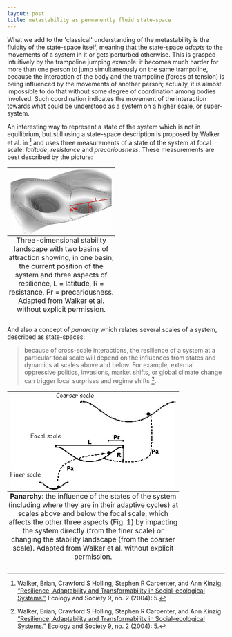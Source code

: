 ```yaml
---
layout: post
title: metastability as permanently fluid state-space
---
```


What we add to the 'classical' understanding of the metastability is the fluidity of the state-space itself, meaning that the state-space *adapts* to the movements of a system in it or gets perturbed otherwise. This is grasped intuitively by the trampoline jumping example: it becomes much harder for more than one person to jump simultaneously on the same trampoline, because the interaction of the body and the trampoline (forces of tension) is being influenced by the movements of another person; actually, it is almost impossible to do that without some degree of coordination among bodies involved. Such coordination indicates the movement of the interaction towards what could be understood as a system on a higher scale, or super-system.

An interesting way to represent a state of the system which is not in equilibrium, but still using a state-space description is proposed by Walker et al. in [^1] and uses three measurements of a state of the system at focal scale: *latitude*, *resistance* and *precariousness*. These measurements are best described by the picture:

<table class="image">
    <caption align="bottom">Three-dimensional stability landscape with two basins of attraction showing, in one basin, the current position of the system and three aspects of resilience, L = latitude, R = resistance, Pr = precariousness. Adapted from Walker et al. without explicit permission.</caption>
    <tr>
        <td>
            <img src="data:image/png;base64,iVBORw0KGgoAAAANSUhEUgAAAOoAAACWCAYAAADQdBT0AAAABmJLR0QA/wD/AP+gvaeTAAAACXBI
WXMAAAsTAAALEwEAmpwYAAAAB3RJTUUH3wUGDS4k/euqWAAAABl0RVh0Q29tbWVudABDcmVhdGVk
IHdpdGggR0lNUFeBDhcAACAASURBVHja7b1rjKTXeR741K3rfumu6vuFPT09Vw7J4UikaK1pylqJ
kWVIkVY/DMUy1l5AXtuwg8SwY2ftrIEFEsCwHSBer2zAiWPFUKRgLUSw7EiJbDiIIK0syZREDjlD
znAuPT19q+6u+/3S+2PmOXrr7XO+6hkOKUqsD2hMT1V11Vffd57z3p73eX39fv8Ao2N0vAGHz+f7
vjrfg4M3DzSCo+UzOt5oMHa7XRwcHKDf76Pdbh/6m36/j1arNfB+/LfVaqHX68Hn88Hn86HX66Hb
7cLn88Hv95vH+eP3+83j8l/5eyAQwMHBAQ4ODgaeCwQC5rkRUEfHDxQoDw4O0Ol00Gw20Wg00Gw2
UavV0Ol0UK/X0e/30Wg0DgFVAonvYwMXD/l//RoNQgk6PqZ/5+vk+wUCAYyNjSEUCpnP+l6B1jdy
fUfH/YKy1+uh2WyiVCqhVquhWCyiUqmgXq+j2Wyi3W4bS6XBx4WvAaKBZ7OMGtiu3yVw5Y8EqQYr
H5OfEwgEEAqFMDY2Zs73jQbsCKij40jA7Pf7BpR7e3sol8sol8uoVCpoNpvo9/tm8Wqw8DH5ntql
lUDVwNXvowFtc3ddrq8Gqw2wwWAQfr/f/CvfY2xsDJFI5A0H7Aioo8MJzGq1ikKhgN3dXezt7aFa
raJer5sYk9bGBjrXe7te63qNflw+ZgOpBrBXjCqB6rKuErzyd1rYYDD4hgB2BNQROM3RaDRQLBaR
z+eRz+dRKBTQaDTQ7/cPWcoH9bmu95LWmUCwgVb/7mVlvQDr5Q5LkMr/B4NBhMNhRCKR1x2wI6C+
hcHZ7/dRLpext7eHra0t7O7uolarDWRV5d/cyyKUselRzkduAHQ5pUscCASsf9fv99Hv9weywDx/
ucFoEMtY1OUOu35CoZABKn/C4TCi0SjGxsZeF8COgPoWA2en00GxWMTOzo6xmrLkIQHCha6t3FFA
yoypThjp5JH8PK/P1TEwH5fgk8kq+d17vZ5JfhHY3W4X/X7fClaeI+NUlxscCoUGrGsoFEIkEkEs
FkM4HH6ggB0B9S0Azna7jf39fWxvbyOfz6NcLqPT6ZiFLReU/FcuMtvvtkV4cHCAiYkJxGIxNJtN
Y9n4Wsa3BI60fgSofL0+F9fC14ksuRHQQtMSyrJNv98350HwSisuX29zgSVo+f5jY2OIRqNIJBII
h8P37I2MgPoWijebzSb29/exs7OD3d1dVCoVdDqdAWC6wEig6Od1XBcMBg+BAwDGxsaQSCSwvr6O
brd75HOW5+XlTuvn9ebiep6HBN/Y2BjC4bABGcHb7XbND11lAn4YUGlpQ6EQEokEksmk8S7uF7Aj
oP4AgnN3dxe7u7uoVqvodDqHQCAtllzc0uXkQpOWRIJRWzn5t/x/rVa754Wp3V75uMuqu8CtX+8i
aEgLGgqFBhJEfr8fvV4PrVbLbHQ6oaTj1WAwaDLCjF+TySSSySRCodB9AXYE1O9jcB4cHKDRaKBQ
KJh4kywgDSjpVupFLxMktAb8G1qXTqdjYjwbsG2HLf683wQU40zX9zrK+9ge88oqSzeWwO10OiYT
LmNY6RZLi8p/Gb+mUikkk0njjRwVsCOgfp+Bs9froVKpoFAoYH9/H6VSCY1GA71e75B1lKDkgubi
0Vby4OAAvV4P7XYb7XbbxG76HF5vYr3LdbUlmFxAdT1me1x+L024kCAmaGOxGKLRKA4ODtBsNtFq
tax1Vg1Y/gSDQcTjcaTTaSQSCfj9/qNlx0dAffMDtN/vo16vG5e2XC6j2WwOgJMLUT4mEygEp7SS
7Xb7kKWUC9Rmed6IwwU0m+urLa0L7Lwuww6Zldbfm6AKBoMmWeT3+9FoNNButw+VdeSmqME6NjaG
VCqFTCaDSCQy1LqOgPomtp7NZhP5fN5Q9hqNxkDnCbOVXMQSkKFQyLyOoGy32+ZvbOC7FyDeq1v7
IMD6WtxfWzZbA8NF6NDlHgncWCyGRCIBn8+Her2OTqdzKNEk74kELRNZmUwG6XTas1NnBNQ3GUAP
Dg4MCWFvbw+VSgXdbtcAjGUEljVk0kK6r81m01hLWtejnsdR3dzX08reiwusra0NnK7POMomdRQq
YyKRQCKRMNTLfr/vBKu0qvw3Ho+bspZ1ExkB9c0B0F6vh2KxiN3dXRN3djodk8hhqeDg4ADhcBhj
Y2Pw+/3odDoDwOSiPSqAvF53FLrgGw1WGyiPmtwaVra5l++nY1p6NMlkEtFo1NyTfr9vwg/NE5aW
VVrXTCZziCwxAur3GKDdbhfFYtEkhlqt1kD8yP/7/X5EIhGEQiH0ej3UarUBV1hng49iPY7i+uoa
6RvpBruyt14W9CjkCNdn3cuGY2NA8QiFQkilUgiFQiZLbAtNJEjlTzKZxMTEhAlfRkD9HgO0Uqlg
f38flUoFrVYL7XYbrVbL/PR6PQSDQUQiEfh8PjSbTVSrVdPneS+W4X4W3FEt6+tlVY9aU/XalI4C
Ws8kjmPzOkpsT+JHOBw2vbsyhqVVZeuc/H8sFsP09LQB65sSqG9ECeB76eKyybparaLZbJofZg/7
/T7C4bDJ0tZqNdRqtUMsn3tdYEdxcb/XQD2qNbRle4e9571wb10W9l6t7sHBAUKhEGKxGCKRyEC4
0u/3EQgEDMEiHA6b3wnyTCaDWCz2xkmx3O+NlN0R3W4XrVbLvBezbHqRceFkMhmTYOFFci261xO8
JIbTIlIFodFooFarmR5Pn8+HcDiMQCCAVquFQqFg5Ev0Ij4Uw6jvJHm8b/aNdVhs6dpcvAgSWtLF
tulIzq8rhuWG4HKr9TW2WXM2QvD+xmIxkzRiLNtqtRCNRg3fmISKXq93Z40/aIvqddO63S6azSa6
3a5ZqIzR+KVKpdJA+aBcLpuTphYPLzLLDbzYuoUpm80imUyi3W6b2IHp9EQigXg8jmg0aqzXg7TG
8ua3223UajUD0lKpZKyppKT1ej3U6/VD7q1cJF4LU2cjjxI/6o3LVj91vcdr2QiO2gZ3L/dD1p35
f8Z9kpBwL217ui2Q65hlMeYTJGPLy3rzNYFAwHTajI2NGZqiz+czQE4mk8YSPxCg6pvV7XZRLpcN
e2ZnZ8fo6lQqFQMwJklki5VmishdT++Auq9Q9x0yQ5rJZNDr9VAulw+Rqll4TqfTSCaTSKVSRmoj
EokMxEO6J3LYQWGvYrGIQqFgZEukOgK9hFqtZkgMRwHnsGyt7uccFp/ei8v7Wi31gwKpC7S0WqFQ
aKBHVQKMr/ey5jYJGJ/PZ95Xrj0KtTFLT/DqnljbNWB5JhqNAoBRYCShP5lM3h9Q9Ye2220UCgVs
bGzg1q1b2NraMguThXmpBCcbdHXHve7I1+C1Pc8vLBuOpaXt9XpYWlpCPp837V18vc/nM5tHMBhE
JpPB2NgYKpXKQDNwv99HNBo1FLBYLIZ2u41IJIJsNmt2xFqthlAohEqlgmq1arK29AoODg7MLtxo
NAYUFHSZ4agL2gZE6SHYnvcCqcuKSoB6bSDDQHw/ru5RAZpMJk3oIK+93HhsoZKt19UFLNllJI2J
tNw0WEwQypq2DbSsu8ZiMcTjcfh8PjQaDYRCoXsHqvyARqOBtbU1XLt2DTdv3sTe3h7q9boBJU9Y
uqM2F80mVKUV56QllX2N3L1SqRQAYH19He12G+l0GsvLyyiXy7h06RIAYHV1FZOTk7hx4wZu374N
v9+Pc+fOIZlM4vLlyyiVShgbG8OZM2cAAC+++CJqtRpisRjOnj2Ler2OS5cuodPpYHZ2Fqurq9jZ
2cHa2hpCoRAWFxcxOTmJzc1N7O3tYWlpCQsLC4YTyhibrr/sZpENza81brNZVRt49KI9Kkh5/aUq
n9wcGZ54kSxeq0XVLmYkEkE8HkcgEECtVjPWzGujv5cYexho9Y/sxGG9m/efwJXusn7vQCCAeDyO
eDxuSjtDgSq/RKvVwtraGi5duoS1tTXs7u6i0+kMyFjohSGBKJ/TjxPI5Kdyl+HuuLm5iW63i1wu
h6mpKbz66qsolUqIRqM4c+YM4vE4tre30e/3MTU1hampKaNkEI/HB7iucjPRN04SBmj9+Du7Utg1
0ev1UCgU0O12kUqlMD09jUqlgldffRW9Xg8rKyvo9/u4ePEiWq0WxsfHsbKyYhJFMiWvExguErpM
Eg2juunN0QukR7WiMhHCa8lzld5SvV43iTDb+x4VrLaeWLaOMf5kF1Gj0Ti0SR1FBdELqF4kCa9m
exmzSslR2fdKQ6MJLfzJ5XKIRCLI5/N2oGp1gFu3buHq1au4desWtre3TceA7lHUf+ulGCcBykXP
x9fX11GpVJDJZHDs2DGUy2Xk83lEo1Fks1lkMhkTX8ZisYGdjC4o/XzJn7QtcGaUtSWTN0S6LFKx
QIKBsSVJ1o1GwySMut2u2RmTySRqtRpu3LiBRqOByclJzM/PY2NjA7VaDfF4HOPj4wOhQL/fH2hd
8wKX/H46ycbDRjw/CkgzmQz8fr+xWjLpJzOsjLmCwSAajcZA5trm9rlAQVBKjqxs7iZ/WW6gLulQ
r6QbQxJbu5sXKF1rxuYic41wvcnvpbuYeJ4szXW73UGgyhPc3t7GlStXcOXKFezs7JjuAB0XemUL
bUCVmbeDgwNUKhXs7Oyg2+3ixIkTiEQi2N3dNTebfj+DbdnHR1dCEtO1+6x3Vdti1E3PrlT8UaRJ
6LpEo1GjsC5rpL1ezyweZnZ9Ph9KpRLy+Tza7TaWlpbg8/mwtrZmstfckLgx6O/r0seVYNVJEQnc
YSBlpnxra2uou8jrEA6HDWDpFsscgfYGZO6C+QbZGcRkjZRzsbm2LiVCl+HwivePes9dpH/X62T7
oW3NsqxjzvVAfHq5XMb169eN9Ww0Ggb995rOdsk39no97O3tAQDm5uZMOYKEZJlNY/GXbUCM8QhM
nXCSO6LrBnnt6ja3xbYzao0h7Z7J2IMtUaFQCN1u11D/dMKI58jMZLfbRalUQrFYRCgUwsLCAsrl
MnZ2dhCLxTA+Pj4gEO2q7cmMuc2i2qypbbHOz89jb2/PxNv3kuSRrqpXHVu26pG3rDOnw0DnJcht
I3a4PBLeE+lx2XjHtg3KZmHlxmpT2LAZiYHv0ev1Dm7evInbt2/jypUr2N/fN7HhURgersBcWjMu
UgB49dVX0e12MTs7i1wuZywsTz4UCpmsKmunWgbDpdfq2i1d/0p3TZZFNIC8srFe7VP8TrSiZJ+Q
rEFpTr05yJ1WukzdbtdIrExPTyMej2N3dxcHBwemrKSBa7OqMnZ1uYYauLOzs9jY2LivJJBOtLjq
zfzOrvtpiy1tr7ONxnAl2Fwb+VE6brTb67W525JOLmts1TD+y7/8y4MbN26g3W4f8pWPUmi3uVvy
onQ6HayvryOZTGJ6ehq9Xs+wb7hIuYjp6nKQkJ7SZcsGD9tNbTdWAlBn3lylEVcc4nUj9G7Kf+VY
BHoU3Mi0ZIotKUGLCwDFYhF7e3sIBoN46KGHAMBkq8PhsHGXXTVBl/soF2Y0GkUmk8Hm5uYDZzrZ
Ns9hiR8bcL3WxbDYVYPXFqdqS6iF2Lzuvcty6nvtRaEMsrxAq+bFjRzGitG7WqfTwZUrVxCLxTAx
MWEyXzxJqrRFo1H4/X60Wi1Te5WFZVudVY9TsIHYdpP1ruVqpdKujY4vvHZJfZN0gZ3kCzKlotEo
yuUy6vW6AaJNX5dxOb9vv99HNptFNps1m1qz2cTGxgba7TYWFhYwOTmJdrs9IAzN85DJKkkS0SCR
cfWDZq15hSUuS+lKTg6bSyM9C1s2WK4RW3JNN3Z7KTjqdeQCqtyAvYxiUJYGdGLlqGwYzRRiljMe
j+PkyZNIpVIDrg2tZyQSMRxYjt+jq2xjJtncGJsr7EquuLiacnG6ZDTlY1qfyKXoJ+uLMsMsrxPr
t6lUCvF4fIBOKc9ffya/q8y8MoFz5swZU6o4ODjA5uYmCoUCpqenMTs7O1CUPwohnWFHKBRCq9W6
r7Y2F/PpKBUDl8XXpBntLdiIMy7335bbsIVJw7LAw1xcnUTyAvIAUHmSuglWLwCvGyAvSq1Ww5Ur
V7C0tIRMJoNQKGQWbTKZRCKRQCAQQKfTMeoFMsvnmsAl3XLXhC6vC20rD0gLo0neXplgmfW27ZoS
pPxdMpPo6vDa9Ho9lEolxGIxTE5OolqtGrqjvP62jhF5LvJ1pKP1+33MzMwgEomYrDPj41wuZ2Jm
bVV1/FgoFJDJZLC/v2+s92s57gektszuMDdXU0xtiSXX717GyQtYOllkU4D02vht7x9k6lwuMJlg
8Wqo1V+83+9jfX0di4uLmJmZMV9cJoeazSYqlYrZ1WRtbBhQuQvaXm8bmSCpY5JS55qpMiwxJMGi
d0fpumj3R4NY/shrxxIO3eFisTjQhGCLb2wJGb37BwIBTE1NDWxMu7u7uH37Nk6ePInx8XFzbXVI
wGvLOHpiYsJ0/zyo7pyjTHZzgdlWdpKDiLXbq59zucle5+blbbnyE3q9yPvE+++VmPJ98pOfPNCL
yLUzuGIHHd9y7gYBytma0r2VTCQ558NGyJesF6/5l7aL7sog2uJSW4LAlpHVFk6D2JbBpZcimUea
QsgYlNcwEomg2WyiXC4PcFa12uC9dPXITY985kAggOvXr2NiYgKTk5NOUj/7ZBOJhOmrJTPtfsA4
rAfW5fZqWqkNlHoglH7O5YXZGkNsbYVeG7vGky155NrUbX8PAMFMJoNCoTDg59tcPC+LWqlUsLa2
hlOnTpn4kwCVoxSGWU7t1kpw6t3QRui3tbsNI6DrHk/bruYizdMb4UWWZAQJTm5kjCmZMJKlG0lt
lKybeDyOqakp0yLHz5EhivR6hnGE5aYSjUbN3yWTSdy8eRPBYBC5XG5gYUrLzwaMeDyOTCZjqIL3
2jLm8m5cfaS2AVZ6zQ5zkb1+XO6wl9cwLJFoA6Tt//xdhkZcJ1w7vi9+8YsHbGxlRvGoZRmfz4dW
q4WXXnoJS0tLWFxcRDKZhN/vN66Sy43VwJVAtXXX2HZC1+g8mytk28V1F4SNFK8DfZsVte2W2orq
x1kXla+RUqD86XQ6Jjt8cHBghM9cN/yohH6dWGFPJM+jWq1iZmZmAADyb9jtkUql7qm/U+vrutx2
eS1srY8266hnm+q15nq9l4V1ZYI1EUL/uATRvUArLaheV75Pf/rTB+l0Gn6/H/v7+4biZZtRom9y
MBg0KgtLS0uIRCKGeSOTQxpstgvu2vVcQJXvJS2pJNrbkgh6cQxLsQ/L3mnXVV9kl+urQSxBK11b
MpVYf41Go2i1WmYim80dPirpXSdteE1brRYuX76MdDqNEydOOEnssr2McqXDPs+rQd/lAUnRcKll
LNeGa+iwft41rFiGYpoYYaux2rwYmyW1AdG1cXvlMoI+n2/AlaEKu84o2i56sVhENpvFxMSEcYm4
07qsohdIbS6t1y5oi1td6XhXMdvmMrncXy4ObWXl7k+Cgc2i0uXV/8r3pXvs9/vR7XYNX5jWVbrD
lUoFlUrl0PhEm1C1F8tGfidq+Jw9exa3bt1Ct9sdAJDNGrZaLbNmvGI517nYSmXy/knVPsbU3BDl
1DXmOUia4Vr0ShQNK+Xo+NWWEbe5r3ITl+tBh0W8t7aGD3m+QZ5UvV5Hq9Uy9TzKgWjrwgt3+/Zt
NBoNnDp1yqgTsAZqA6f812U1vX40QG3Alq+RC0DvksPiDFmystVY9W7ImqgtUaCtpyzVELxUpuNr
aCkl2YALkR0VgUDAtJxxGLGrbHQvICHIQ6EQjh8/PtCZossqNrd4mBqFLAHZFrcmdnAjkOdJ4JI/
TI44gUviCPtBWQqTm5JMHLoMiU543svISvndeJ9tGX+5OWsPQn5mUDJh+v0+isWiIX1T70damFAo
hGazie3tbTzxxBMmIykJ4jYLyYvAHe6ooLQ9ZwOtdlXk66SLYoundHwqYyNbl4MkC/ACS0qkjDOY
cAoGg+Y66dhUJpm4QHlP+JgEK8+rUqkgFAohm82iXq+jUqlY69/DJofbwMoZK/l8Hq1WC8ePHzfP
udribJaRZSt+L0pmAjDcZCoZSOYPf5dCX9Kz6HQ6qNVq5jOkGkckEjFuMjc1KvzppnO9SejcB3+3
DZmyic3p9SZ/+D6ukSSu/MLBwcEd11dmETmQqF6vm11Lspd4sR955BGzS2iQ2oDkBVIbMG0W2Pa7
7OzRyhLyIkl3cJgYtS3Nr6eiaQK5BKC2FPJfmwvM76Prvnq2qQY0wVupVAwVkxIwejG6hilpz4Ln
ytcnEgncvHkT8/PzhjGmCSRycyR1lInGtbU1VCoVzM/PY3JyEjs7O9ja2kIgEMCpU6cQi8Vw69Yt
E0atrKygWq3i1q1b6Pf7mJycRC6XM+41xx/qdUvxOPLGE4mEsai9Xg+NRgPNZtMAltZYWlTdjMK1
xs2J3qKrnqr52bweEpjSKLg8HFt9OChjIs1OYb+ndCGpLURaoI0hImNHW7btqC6xtoq6X1EuYO7I
sttExgIaYNql1TxSW5eF7qXVmUo57YvP04pK6yrPgaCTGV75mm63i3A4PJBBJ4gYw5LZJKmIHCql
64BelkFmwHkdw+Ew5ufnDzUH2MoWJFH4fD6cOnUKnU4HwWAQMzMzSKVS6Pf7mJubw+zs7EAOZHV1
1RAomJzKZDIGOCwB3rp1CwcHB3jooYcwMTGBmzdvotvtYnx83GSfuVGwlZLlQtb2O50O6vX6wNzT
drtt1Ch14pHfQXLUdV3VVtuVjRMSG8NAKjfMAVLL5z73uQNXU6uOQ7rdLr72ta/hwoUL5sLbap5e
SR8v4Np+twFUasvQgmrtISkT4pqq7bWL2TihLnE1W5peu9kyXqWlpAWWow/5GG8yQUw3Sb5eljFs
2eFGo3GILKETGjZKnHZrpYyNJiVw8/H7/djc3ESj0cDU1JQR6JLDq1wCYrrsIxlmOpstxxtub28b
7+HYsWPo9Xq4evUqer0ecrkcZmZmDNgp20LQUv4EwABopZxsOBwemB1jK8W5ZG603IpcozKzL/+v
77V8XVBnqbR1kTfv0qVLZogNLYdL1lO6w7a0uBdIvdxn3thwODyg6qe/oK104koAePXSkteqn5Pf
VV4Lbh7aVZYbCv+GiSTeULkpSk9H6lLxfOTrdXbYRZbQFlHSIb0K+81mEzs7O1hYWDhEvaOEzOrq
Kubm5gZceK1EYaNr6selq2h7nHEmACwsLJh7RKOxsLCAWq1mmtTz+Tw2NzcRi8Vw7Ngx1Ot1+P1+
ZDIZM5C42+0a0g9j3GQyacYhyvUoBbJtQJUel8RBq9Ua8LS0Gon0smwxcFAG7TaigwRHNps1nFEX
J9dWtxqWBPICsPzijBNkgkLvTpqKp4vP2mPQbrBL0kRaVxkjSkDz/1wkBK12ORkbSaDIuJUlEVpO
2T0jWVDtdtvEjVKknHEZk01kijE7rLOvXqMLmQHO5/PI5XJIJpPmeu3u7mJ9fd0oN2outMzS6q4o
W6uiDDk0UG2hjBw/yfeamJhANps15zI5OWnU/LhuXnjhBTSbTSwsLGBlZcW4x2wTLBQKKBQK2Nra
QiKRwPj4uDFQ/A4Udde6UTYGls6juOr5XjRE31/91V8deMlIaB9ca9V4AVVaVVuB2VUPtQlty9Ys
m2ug3UPpMtkSQbYaqu4icvVEaukX3gieH11F/i4L/Tp9T/eWbh3/z+9EiytdNZZv5O7OXIIUQpPu
cCgUQjQaNUkXW2Hexh3mvbh69SomJiaQy+WMO1gqlUy2VSbXOEKQ4l2uPkx+F1sjv41vrLngOlnG
uFCq+skEnQwdisUi/H4/pqamsLu7i42NDeRyOaysrBiPka9lnoEzTCcmJkwXmE0hXxsgVk+YcNTu
Ln/kupaC4d1uF74vfOELB1r2Q++I7XYbL730Eh555JGBepSNGC2zsS63V2ZmXZZWpvflIpc7qev/
cufVyui69DKsa8OlAmCT+9Bq6joOlwrrWiOI35kLl4tMgo1gpKYQwShfK+uw8ndanmQyaRrXqb87
jNwva4/8jvV63UzaBoBoNGq0oeRAZcme0jIjLmL+sHEQclPVa0+uLVmTpZaubAyRGlWc7JBOpzE9
PY3bt28jEAhgbm4OExMTAwk2OUOGyTtmkXVIpNebDZD0nFxA7fV6d1xfeSEMCVhkJW/duoVWq2VG
PLgYHbZEkc6IyYtpo3Pxy8kp2rYAWy5yCVQJUFvKfJi6oFwkPB9bQsmWPKAF5eLgpiZHK8gp4SzK
8/xlKSgYDBpZVvm8lMyRfaE8z3a7bbLE/Dw5OqRYLCISiWBiYsJQEbl4vaiH/PuxsTGUSiVcu3YN
Tz31lFmkjGUpDapjMF23tCkq6FjWJYKmu5ykIJq2bFxH3FS44ck5RoFAANlsFpOTk2Y9UQ2zWq1i
ZWUF7XYbxWIRU1NTSKfTxnORjf70LiiKwPusvQV+hg7ZbDRJA1QdF0j3jxelWq3i5MmTVtqVjRyv
CdG2WTHaDZYLlF9OuwiaCyt/10G+Tii5uLq2Yr2OJ2ylGleHBl1VTQXk95YWhzdXehHaUsh4VZZs
5DUjQPl3jHXJVpIJKdY32fc6OTlpZuRIJpreAHZ3d1EoFPD444/j5ZdfxqlTpzA5OWnkc2jhdceT
rZzjahK3dWx5gVXWK119xSwx1mo1s+4IKLbrUbxbrpPx8XHkcjkDHILy5s2bWF5exuTkJEqlEtLp
tJEZqtfrKJVK5lrT/WcIoCc+aJaTjeNrxl3Y5C91cP/4448PLAob0d6LUO/SxpHJFi5aZsBcqWod
m0k3QcelLnK8rSvGqy1Lx0pauFl/V7rqvV7PAFNSK3m+kjBCd1mqPugwgDU9AoqPyViXRAnWX2W/
KOu0UtyZfcOcnyO1c+kN8B6Vy2WkUinMzMwgm81if39/gLBh28SHNXzrpnhdz7aR4I+im6srGBIE
1WrV3Cc51ftFfwAAIABJREFU4Y9ytBzNIkkisVgMp06dGlhTOzs7eOmll5BKpfDwww+bDYDeimxL
tIV3NkUJl0aX70tf+tKBtjzyAheLRUPNsrWkyZ3C1mak29dY0+Ki5AKV9TZtIW2/27K+EqyyTim/
ny4buGaO6sVhU1n0UhjgLs8MsPQU6BKPjY0NvEZypeWGJcsw/D+zt0ye6HqsjE1t8a6+bjxn0vq0
K1yv1/Hqq6/i2LFjJilyFE1dl5q/9tpc0iz3qqlrS4zpe22TRuG1l8OGyYait6DXCD2ZZrOJdDqN
QqGAV155Bel0GmfPnkU2mzXDwFyNADbJVpuLH/QiUB8cHODv/u7v8OSTTxoRbJfL4rLGLglKXij6
8bZgWltUV7bX5gpr99eW5reVALw0oWzusCupRGtJdo8m69Oy8rsTvNKSyqnjvFaSQabjVT7GhcdC
u3R9Zbwr5VilOqJNayoQCODMmTPY3t42U+9cTC7b7/K8XZbVpaggQzN5XjYOgN6Qbddc1rHlfSHo
5OzSZDJpNj654XGT5PS1Xq+H8fFxnDt3Dvl8HtVqFfF4HNevX0en08HU1JQJc1wdMl6yNkEbrYxv
Qk4mg2dtUTQAdELAJdMps5DSOujEkM1iymBbZ051plcyfDQZWmchJVdYWlXdTO+KUV19tnJYseT3
0oWluy/pgLS0dJnleenODp2EIljl2AxactZYbfGuJOLbSAn9fh/5fB5Xr17F8vKycemPqlYvud5y
/Whw2hasDajyfuhNUJL7NVA1w0jrS/Nxxq3S4+O98ppNMzMzgxMnTgxkvbe3t9Hr9XDs2DHT9EIF
Tlc8ro1g0NVxzgt7+vTpgd45LffP3VZ2CGg1Pv16uaBbrdah2NFVS9JW1ZbVlUknm0aRLJ3oIVea
Yij1n7TLLBUY+Jky8ysL/dLNlTVXLihZfqLlkbxgmQSRJYJoNGqUBQlKmTAiyGlNuSHQGsj7aev+
keChkkev10M2mx3IhLuAKjct3Wc6TDvJa/iyrSXRpk7Cg5uRzCfINSk3UVseQ4YXXq18erAYABw7
dgzLy8vm/DY2NrC7u4uFhQUcO3ZsgBvspRkctCVfeEITExNmZ5A7tmbiyAylS8XNVkiXJ2hTSJA1
Jq/kklxY2gWWUiOydMK+RZsLrTOeunVOlpgY08iaJi0W3VcJOLqjrMUxAcTFwgQQa3J0efn9mSuQ
LCcJRJk8kmCULh8BI3tcdV+otF6BQAB7e3uIRCI4d+6cKfbb4nOXMr1+nW4J81LHdzVra/aPljGx
JasYZnBt8LU28oJ0obUXZlO21+tGhw4AcPbsWRSLRbRaLfh8PmxsbKDX62F2dvZQxlv+HpTJGQmW
ZrOJra0tMyZBxxnS/ZJTzORCl26OXAy6wG/Tl5HFf+n2ajDaUtly1gvPiWp+MuGiGSW6ZENrZNs5
NXjlvE6CjF4AXSCZPJLXqNvtmudkk7EEqFxcMrNO6yuzx51OZ8CllpQ3bgTyXtiI+hKo5MaeO3cO
8/PzpgQ1DJRes4Fsqve2JJIrd2IDiXbf5SRvrkvZAywBKruuZEhhKwfpuq+reuAikWSz2YEcxbVr
11AoFHD27NkBnvjARqRbwniDSKtaWloaiCdt8aYkTeimWU2ol6MX6LpxQctdz8YwkiwczfuUotZy
tHq9Xh+Y5WnTWz0KYd+1qOT34eOk6yUSCUPyluwTApPWVAKUxXZeE75ObiZ0gZlsInD4mExKtVot
s+iolCAtrxYFd1msmZkZXLt2DdevX8fq6qq188WWWHOVa7xGSRxlXqkNCBKQWsJVtxpqoToCmtda
xrm8x5rR5qLceinq6zzQzMyMGboNAIVCwbTsDZDybfVGn8+HcrlsegIlU0krs+tpaLrJWYpNSb+f
Lgh5qjoJZEsWybhT11I5x4YzVzlkSl5MTSfUYPXqF7SxZzQHWm5IVBfw+/1GUJscWA5aZrKIC4Tx
MB+XAGX7Gt1qXjuWumSDMwXQ6EpLlQ5JfJCEf9vsIRmmlMtlfPWrX8XTTz890NrmUqCX/2oO9bBp
ba7QyaZ1ZTtnuW6kSyxBKC2tTamD10dn6F2Kj14jLlxCehIruVwOvV4PW1tbuHnzJh5++OGB9RaU
O6lcuNPT0wiFQgMqA7ooLTmrmkkjLYRtzAMBKgnnMg618XZtz/X7fdPNz0FLclf1UoBz1dhcu58X
GUJS1nStlSoMwWAQyWTSNCmzwM5YkQDVgmeMc6UUjpZ/YdzM96J4N11tdtpolpKOz3RChkmxtbU1
lEolzM7OHpo2ry2oSzjba4zEsDEXrsSNzfrLHIcEs7w+2nLyWspwg6+TltYmlD1MsF7jyyagx/t9
9uxZXLx4EfV6HclkctCi2lxACmjLuEjHcbIL3UUF0xlNmbCQJ2PrerCBTIKZHQ3tdhv5fH7ARbdR
snTSzKVhfFSpTZsCBGNrLT/Dm03QhkIhpNNpxOPxgeRWLBYbqDFr103uxDIjzRqdtIy03nLDkFlG
rdFkW1ySq/yud70LmUxm6IRvSXbRyUObdKvNig4bLWHTv7LNcpEWUXc6SXaXHoFCI2JUAIX1tSWU
ZIXDlWTSNVTr6AqfD4899phZR+bzbb50v9/Hq6++ivn5eUQikUMWUcaSklHkokBp7iefp/zl2NgY
6vX6AFi1K6ytaiAQQCqVwv7+vqGEuVqpbAkTV5xxP7GqJOPrEpTko2qlQcbpVBOkTAitKhdWo9FA
JBIZACifp5QILSfDAF2blVxkWg2d3NOyMvKgvi/JGy72kW70d42j8Jpx6pJ3dQ3Q1putTh7JRnuZ
DbcZHMajVC+UeQjpEXIN6tqtTajM9lk2Eo78PlevXsWxY8e++51sFqXdbmNvbw+Li4tWKyMDa33C
UhtGXiDu3tI1ZHaZoxWkGLVMvmgdJPYRUorD1gDtEs22qZV7yWvqLLBWbpepd+1daIUIfnfGR3z/
RqOBarWKTCaDWCxmiOTdbndgKpssknMEIi0eW9ZIRCAhXCZCZOLIlVCyuW7BYNAMMV5YWDgEVNdo
EhddTl8juaBlecNrJqvkTOvqAjcLXg8dj8rPkZuZjQSihc9onFxMMxcLTuNH997qa57P5zE3N2dU
KIK2mhWnTGuWjs7EaSDoKWCyDCMTOpLAzQsdDofNYpNtS7oUw5pTsVjE/v7+odrfUeZTumaC2Ije
w1q/bJQ2TSOURHju2lJKJhQKmYFLlAGJRqNmPCIBKt9TWg62VGnCAx+X2rySyC8L/trT0N/z9u3b
ePzxx80iHZbhtVlWV83RRiu0KdPbMr48HxlvuzjaXM8yky5VO1jjlu2WOkbVCSWXPrHeGG3CaNrg
yY1+bm4OOzs7WF1d/a5Svjb/oVBoQF7DRtuy6Q3JGyhfp2NH7UazJMFxjBJQkjYohapu3rxpdlTb
hfPqqLCJVOmLaBN40/+S5ST7OW3Ffym0TStHqycTF5K+lk6nkUgkDDGcYCLBgn8vaYq0zizb0GXm
OcpymexRtam6azbW/v4+JicnB+bdeg1i0oJlmiftmrLtysbbNksbHVF3NdnALZv4mTBlyDA2Njag
jyw7orR3p2mhOl7Va0piTFprWTmh9c9ms7h69ep3P18KZmk/+l5mX9rS51p6UoNZ9m2yTCFpd9K6
0h1OJpOmFUnHmK4Bsi4Vc9fQHlvcbiOK6x5SW7M5d2ApNykz0rz+ErTBYBB7e3umK4MlFpZ0GCfK
uik1b/k7XV/+TstDL4dWRWbmbZPZuYBWV1eRSqUG5FC06ystsLz/Otxx9V265v7YShp6Zo1mUvEe
sNlBC4tp7vbY2Bj2Tp++s1b/x/8w/HYZPsj7Iy2yjvF1EtRGsdVVCekNFAoFTE1NGTlUv9//3cZx
uUP4fD688sorWFhYMPq9w0bQeQHWNnfUJnxM4TItXKzbseSsVV1e8hrypNXLXYOhJHFBtp7p78n6
r0zdSxDLxIVUFCQ7iJldzaAh+KQ7nEqlDGlBZnSpXdvtdtFoNEzIIuPXVqs1oDagGTwunq+0XO95
z3tMRto2Kc9G6dOJx6NMNHN5Qrb1pEM2mwtNkElqpeR6247Z2dmBLhlbuVFu0rINTmtkS4/S1jop
eezlchmbm5t497/4F3c+91OfMnrHQVtvIF2AfD6P8fHxQwkUr5GGNlkTuYPYOvhlE7kkSOg5Jbx4
uqvFRkF09Si6stLxeNz0yNK6a3aLK0bld2MWm4QG3gQpdKZjeFmUlwuTMSfB02q1MDk5iVgsZkKE
sbExE9cz6UQOqRRLo+vL7yqb0yUN0pZMCgQCuHHjBr7xjW/gox/96MCmJK2mvF+2jL2rPHaUfIFt
s7d12EirJJUqZUlGStNwoJQUb+d9YguhrL/KEEZ7KNJVlglWiQuu33q9jqkPf/jQepoHcEb8P5/P
f9fTtI1bIGVsfX3dk0Fia2WzuSjDdIqGzZeRsQ77LTVQXWUXW+aWi5zaNvKic6aJ5EDrGqNUqJBE
B45KiMfjphZXr9fRaDQOSX/KMSEDVLFg0ICP4KFbvLW1hcnJSSQSCeP6j42NmVopLTUtruyoIXBp
waX7a+Owyq6fnZ0do4erRc40G8tFVvEaMTis6dtLWV6XDCVQ5b3WtW6GDwSV9ADY90uethzXYSvn
yJq2pLxWq1WE3/3uQ+eduPvvZ37pl4wM6fj4uDESly5dwurqKl7+6lcxOTmJ5eVlBKXlkHW+TCZj
hhJ7WZJh2ri2pnGbRZXsGvmjkxO1Wg0zMzMDKvJ6AbhS4pQdyWQyZpfkJDotLWlrirYtFA1w+T3Y
VJxOp9HpdFCtVk3HjkzUSNK9lKOR5RjyhXd2djA9PY1EImFKU7JUI8HKTGer1TLuNPtT9fwevSHJ
+9lutzEzM2M2A3nuuvtKkw1ckjiukMUrdHFlgbVcjexSkuQYKYkjXycbHvj5tVoNhbNnsbi2NkCy
ofclWyq3V1et64NSC3/xa7+GSCRihNHi8Tii0Sg+fHejpJoEvbJz586h0+kgGo1if38fKysrdyyq
LBBri1ir1RCPxw81jtsuki3+dMWrNvKAHkSrwSoZI0yUDBsAK9k1U1NTGBsbQ7VaNVZOS07e66FV
0nl0Op0B9fVYLIZ0Oo3x8XGUy+UBbV2dHZTDmCQ7iZaVYE0mk8YNluoOrL3RGkhrKjcGyRZz3S+/
349HH33UUDNtAnK2fmA9VmTYwF4vhpjOxnvJ5MhEnuxVlddU1vSlthWPtcXFgXvKv202m9jb28P2
9jbS73//wDr4/K//OsLhsBHspucTiUTwkbt/32q1BpQipIGQBoXeFwdmmZEWklYmW3z6/T6ef/55
nDt3zkhSeIlT22pdNtl/L00d1xRp2dbVaDSQSCRQLBati0HHPBztUK/XsbOzc0gt7/U4JPCpYEf9
qXQ6jWQyiWq1alrvuJnwu0grGQgEjO4O66Lb29uYm5tDLBYzCQcCUdLfuBlxt5a1cT03VutCSa9l
enp6oMlfWlEdf9rmwup/XaAdpmdlY0/Z8ida2kWGFczAa0nX2Le+ZTZyyqj+7d/+LUqlEgqFAn70
N38TAJC+e22u/dmfmRk3/+vdmjWvGUFJb0saDlvHkUxE8fum02mkUik0Go07rq9O9vBCxWIxzM/P
4+WXX8aFCxesxHRbPOrqJ3RN+pbncBRl/VKphImJCTPdy0Xkp8u4sLBgWEwyg+s619cDtPyMZrNp
6pvpdBqxWMxYWK2rzJtGGifrpQTr5uamaUPURH0JVlpaWQawbaR60+Tr/+RP/gQf/vCHsbi4aMgS
khCgY1Hd2eRlXW3cWRtQvXSYvayqVHaQcSjXe7VaRfzZZ0ESap2qg3d/MupeZl580VjK1bv3U1Yg
pMyNZKTp7jIZR+ssMv+uVCrh6tWrePjhhxHU4+S4A/OxxcVF4ybZuI02crEEva00Y2OXyC/iGo/B
n0qlgunpaRN/2QTO+JmLi4vY3d1FsVg038N2fq83WDVoW60Wtre3TQwbj8exv78/QMSWDBrGqDLh
0W63jWUtFosDYmYEjE2RQzeHaytkU/uTXU42C6obJlztia48gqt1zFXW080f0ivQU+fZmzz5oQ8d
uh9jd//983/6TzE1NYXJyUlks1nj9ZAwItUgmdeQelZyMpwkUMh2Qmac5SwazQXW/PHNzU2srq5+
1/XVdU15IRYWFowb5qpN6htvG1FgSzhJ7STtkrnEuhmbJpNJc15ygXDBpNNpBAIBbG1tGZDK2MOW
pHijDpkcazQaSKVSpoGYSSneLFu91OfzIRKJoFqtolQqmUFItKYSoJKBIylyevyCrf+z1+shmUya
xar1k13zf1xqkl7W02Vh5dqS90sKvsn3o6v64//qXx267p/82Z81wuMzMzOIRqNIpVL4QCw2UGrj
mmRGXZbYuJYYorDWLhNXEpSSPyyJ/3IN2hoNwuEwxsfH73xX27Rrm9gXJRBPnDgx0EwuC+UaaBqk
No6sbijXiShNT+PrSbPb3d0dWFwSrJlMBsVicYBfrMn1b5T76zp4nYrFIhqNBiYmJhCJRLC/v29c
VsnjZecMF9DY2JgRxpZxkKwVSjFtm4iYjX4n79e73/1uEzPbYlHbeBEdm7mSSrotzVYd0N01fI/d
3V2USiV8+Hd/13l9/99/8k+MhYzFYvif7246ktYqtXvl0GJZX2W9m/dEdkux5MU1xhqsZDNpYyiv
u41IRCBfuHCBnx08NM1ax5xc9Gtra7h9+7aZGK3pcC6Lq3dtPZLPVe+0qe/TyrZaLSQSCeswYVmI
lq6xS9zZq0vjjQQsXdlsNou5uTlsbm4eynLTspIEwb+t1+uGyC/F0mT5QbppknwhF4omdzQaDZRK
JaRSKevYEJsV1SJvXgOmuYFQc0oCh+/Hgcz/y+/9nvP6/enHP456vY5f+NSnAADr/+k/IRAI4Mm7
Wr30NAqFwsD4R4KSYZWZ9SL0lmmxdfgn58owkUQuOucGyeSd/Fsvmi6xwusQDAbvMJNsoxt09jYc
DuP06dOmdmdLlGiygUyT23idsjRkcw1dSSUu2lwuZ7wBG1htWr4299OL8TKMLvkgrTHPhbNI5+bm
sLGxYcAqFQflTe92uygWi5ifn0e9Xj80/4Zg4GslWF1lNz5WLpfxla98BR/5yEc8QaplXbVgtVZ5
pLYtSyXtdhu7u7vY399HoVDAT/3RH1mv0e//xE+Y+JHvEQqFcALASy+9BAD4w499DI/evGn0qshA
omcie1MldVZ6IxSoo+qDlHaVMavNY6GnI91mCVBtTW1qiQBw5coVVKvVO11LWonNpQvEmDCVShnN
WEnN0irl2q2UPrlOpespXMOmxPHmylEQtiSCZMvYVO9s7VRegNQWWdbhvF53P7Hr7u4upqenMTs7
a8AqvzsXAT+z1WodspRaLlT3Dcu4ycZl9vv92N/fN0DjfbK5vrJxgtZLJ42oawUA+/v7uHr1KnZ2
dlAqlVAul/Ev//t/P2Ql2VjP9fawcCf7/b4hkPj9fszPzwMAHnvsMdN1VKlUzPrhWEhuEHyNrU+Y
/GhZh6eQnGyyIFjlOiavWm5Msrxo4yLY2jXX19dx8uTJOyQVmS3TWSiZ2pY7b7FYxPb2Ns6fP39I
rkOPl7PVR/VYdRcBQk+K04R9Whl5MeQuxdhNA9Ul92FbsHSPtE6Qy6LaBlfdD2j9fj+2t7exsLCA
XC6H3d1dU55hlwwtF902trjVarWBWqFUgNSaTpoSZxMIO3bsmGe5RX5P+feUaC0UCviJ3//9I33v
v/zn/9xYpimRgJKzXL06aAAMDGfSYgTcYBOJhNHa4nNsmND1bM0gozWVJAkZxsneVanj7CU7oz1B
KutPTEwQ+MGBkXmSJK4zwnyzmZkZ7O7u4pVXXsHp06cH/H2SluUoCammJ7OOrjqYzfXlBaLrwR7N
WCxmftexbLFYNHRD19BiF2mDMZPsgLBpEOtzlzq/pAByEdxrZtnn82FzcxMrKyuoVCpGH1i6U3Jz
KJfLmJ+fR61WM+R8OY3bNebPttlws33ooYewvLxsJFyazeYhVQjKXO7s7KBQKKBUKuFnP/nJQ9/n
j37qp4yMqhwSJje1AzFUSbORNINLd+pcuXLFEEykByFVMJlFJ6WTNVFK1zKnIS0mLatsctDJUdlV
I1vaJOvP5urq5JoccLa0tIR+v4/x8fHvds8wYSE7OqSMh2yF8vl8OHfuHHZ2dgYyYNIV5uKU2VjG
IpJTbHONXSR9/cOLZhugLNk8siXMJfQss9CSVC8nZnsJbcnEm7wRjI3YU8qs4VEAy0VMN/jWrVsD
jCHJrGG2kVRB6R5Kd9jFV9YJRD5WKBRQr9eRy+XwxS9+EWfOnEGn0zGxZKFQQLFYhN/vxy9/9rMD
7/213/s9Q8Y4ODjAshABkG6yV1ubbVq5bCDQ8SVJJQSsThrpRm+STUjx5LqR6o8M9diFJCVeiBG6
v1KJQ9IVtRCbTZmf36Fer+Mb3/gGLly4gHQ6jfX19TtSLFI9j19I8lZtc2X8fj+WlpbQaDRQq9WQ
zWYHZtbwR4/6k4wZEry1arlsxuWOpEkPvGHJZBKFQsHaccPMaDweN90mmhUlAcMJXtxxj9qD6wIw
XTbu5LTSHCR8lPclEyuXyxnSg+StygRRMBg02ksUdNalM30fbeUzKS1y+/Zt5PN5/PVf/zX+9//w
H4ae7zf/zb8xCpaNfN707DJmla6z3MRdDCQXQ0mGahII0vLJtS0HQkvxN26k1WrVNOqz4YFJVL6n
ZhnpJnlXY7pNGUQn5rixtlotfO1rX0M0GkUmk0E+n0ehULij8CDT0XQzpUC2bUiSvIAvvfQSlpeX
B4SvmKaWox34hfilKU6tRzraxhLwHOn6cndLJpMD565jyVKphGw2i+3t7UNSGNK9YttbqVQaaGF7
EJlcbQGlVMpRrGu/30elUkEmkzElG14DCUD2OnKIk54ebiuqeyn68bq3222cO3fOkM+ffPJJs7G3
Wi3T4NBqtZC46zlsb28PZH1tRIlhLW4utQ5u4PL9ZO6AQJWhm/QOtWvL+9/r9bC/v4+JiQmkUikD
XvasyvBFjqrUPd02K2mrfsgsOV9bLpcxPj6ORx99FFtbW4abHpQuri6IS+qZ7FqXfnUsFsNjjz2G
b3/724jH40gmk4cyjjaRJ7oQW1tbyGazJhsoLat03bh58CccDqNcLmNmZsaQ0WUNjxvO/v4+ZmZm
BhILNqpWOp1GqVQa6DJ5kPVVvg/j90gkYvpKZeeS629rtRpyudxAz6PUkpJZbj0ZXg9n8hqzoOVc
p6enMTExgaWlJbzy7/89ztxV2GBowx/Wtfv9Pra2tgZcXMmBtf1odpueg6qJMASjLnFQgYIh18f/
9E8PXcvP/NIvDShcyFINw6j9/X2Mj48jnU6jWCwO1LK58WjQ6S4ouclqmVGttHlwcIBXX30VrVYL
CwsLuHDhAjY3N1EsFrG8vHyH60vLJ2MrqW8kg3gZC0jQJhIJvO1tbzOvo/yndEF5cVlGkJk2uhxs
npUdPDKZpANvUu2y2Sw2NzcP9bL2ej0DhEQigXK5fIgiKW9QtVo9xDt+0EQIvl+j0TDlCjaqe0lj
tlotEwdJABIEWspGz/1xDWiy9QhLK5bL5fDlL38ZJ376p3ESwP7nP2/m+UjLy9LH2traADNJTzu3
CaJ7KUbKmI6eiU14QIJdlvsA4Hc+9CF0Oh38H3/1VyZHQldcEm7IMiJYA4GAaSXUciq2Vkob+46e
HkMAqoBI0fWvf/3r2NjYwNve9jbTc5xKpfAjP/IjmJ+fv+Ny2wY88cLQxbINXJUEcemWlkolVCoV
TE5OGk6qHFHI6cysYXFgbKVSwd7eHtLpNNLptLnxdK1kgV7uSnt7e3jooYdQKpUGGrB5IQBgb2/P
8Gi1i0IXX46W0O7M68X1peB2IpEwJYWjkiK0sp9ky0jRby1qPaxGLK8NS0QbGxvmuYkPfAATANY+
/WnzHdiSdfv27UPva1OStFmhYYoc0vK5ynncYFlj5vGrn/vcgFvM9UhAS+ofN+5QKIRCoYC5ublD
YCb4XDV5OUSam6kUl2cJieWrUCiEd73rXSaP8cgjj2BxcXGgyykoP1AmOHSHhWb9S3FsWtd0Oo1C
oYBvfvObWFpawtTU1CEiPE+GZGh+bqvVQq1WQ7lcxtbWFhKJhOFnptNptNtt1Gq1gT7CcDhstG9P
nDiBy5cvH5IZHRsbw9bWFs6fP4+1tbWBDUZmO2Xt0zUx+/UCK91Gxse2Q+sryfOWWsJUaXQJZB8l
HpaWbHt7G7lcDv/tt34LuVwON27cwEsvvYTf/OhHAQB///u/j2w2a0gYMhFJVo/cOGx1WBcR32Xt
XZlrgkB2IMnjj3/6p9ET60LWRGV3i7xOFE4olUqQvdu2e8kNQDLCuHHQcywWi7h48SIuX76MJ598
Eul0Go8//jiSySTm5uZMOVFvSEFJe5IZODm2TzI3ZCuczNZlMhmUy2UEAgGcPXsW+Xz+UFaRu0qj
0UCxWDTUrmg0aqwtO98rlQr29/eNe5hKpUwMzOdpRUulEpLJJE6cOIFr166ZGJYLolqtolAoYGFh
AVevXh2oQTIdnsvlBjjCmnTxehH32YIViURMGcn2OVwAshFct3VxNEalUjEunG3soSuBZZs6z896
4oknUK1WMTMzg3PnzuEvHn0UH/zt38bb/vE/BgD8wUc/ipmZGaTTady6dQvf+ta38H8/9xwA4BM/
+ZMDJA1Xk78+Bz2/xiszzs1cZ7kB4P/6B/8A/+d//a/4+J/+KT7xkz9pmEdSTYPglqD3+XyoVCpG
AVJXDbQyia1dkN7j9vY2+v0+rl27hps3b+Id73gHlpeXMTExgVwuh1Qq5enlBCUNToph0VWhK8m6
ohwsJJte2Sfa7/cRj8cRj8fNThKNRg/VTemGUGuILKNwOIxYLIZMJmN2x3q9fgi0ExMTyGazqFQq
KBRbGjphAAAeIklEQVQK2N7eBnBnFHsymcT6+voAvW1tbQ1nz5412TzdWS+TMS5X5vU8KPUp2wm9
FqZ0Z7nhTU1NGTI441Wb/rAXVVJnWmdmZpBMJlGr1QYU+M6dO4dL//bfYnt7G+/6jd/AL3760wCA
//wrv4L/7d/9u4H3/YVPfQp/+LGPOYdQ60wpN+R+vz9QZvKyqJKxtbCwYCRq6Gb+y/e/H7/xX/4L
fuFTn8L/84/+0UAmWA7Vlgw62dmja6B68jwxQKphu91GuVzGiy++iOeeew7hcBhPPfUUTp06hR/6
oR/CxMQEYrHYod5U1xGUPEWdKJKusJS3lP69LDLr1jefz4crV65genoauVzOKawsEyz027WLTI4x
rSN1iOgyTE9PY39/H3t7e5icnEQymcTGxoYZvV6r1XDr1i2srq7i4sWLA5lWut50pb1G3b9e8Wq7
3UYsFnNaED1cSAKUIGWvLhX0bXpIru9ha9DmpptIJJD7h//w0N88/4d/iKWlJfx/v/u7+MQnPoE/
u3bN2XJWKBSMqLXmCXPDj0ajGB8fh9/vN/N4XFKt+tw53oQ84kQigU/+7M/emfN7Nw78nQ996E4e
4y6Pl0k3Gh6ZlJI8Xt07LROcvAdkonHAGpsjXn75ZZw4cQLnz5/HzMyM1Tof5QjKFigmU6TKgytA
1/2m7HjnjktrfOLECVy6dMmUQIZNTJNaP8yKkZKXSCRMPFSr1UziKhgMGmpaJpNBo9FAq9VCNps1
iuO3bt3C/v4+xsbGcPLkSbzyyisDGjXFYhHpdNqIjsndVrvDr8eh9X71c2waZ6xHgEYiESN0Rq6v
3u1t0qvDOoJ4j9fX13Hr1i184O5jn/7FX8TY2Bg+8q//NYLBoCG7/NzP/Ry+AuB/+mf/zPq+DGu0
8gNDKhINarWauQf34snItUkSTjgcNv29e3t7A5ly6TnZ2E/8fzKZNF4m9a7ltU8mkwiHw2g0Gnj+
+efx5S9/GZVKBe9973tx+vRpPPHEE0Zz+V7BeQioWkeHWTb5nJbskEEzd0D2E8qMaiKRwJkzZw6N
AHCdrE0Jgu9Vr9cxNjZmEk3JZBLlctk8d1cEyuxusVgMuVwOq6ur2NzcxPPPP48rV64YhbcbN26Y
TalcLpubSk9C3sxhC12rWNiI468FxNwEGSJQJG12dhapVMpslHKn10mkYRuNa9L49evXzWs++gd/
YH4/+/GPm993f+d30Gw28d9+67fw8ssv45c+8xnz3G9/8INI3iWoSGtK60VtW3o/kiJ6vx6K7O+d
mZlBLpdDPp8fCANcmWYelHutVComh8BcCvnKN2/exM2bNzE5OYl+v48nn3wSjz32mKl5vxZwDgCV
WTkAA50okmsquwYkQGXNURL5JSEaABKJBA4ODlAqlbC5uWl0mGyWQ7fIafI1ZTir1SpSqRSy2azR
sOHNpYQG3cNwOIzjx4/j5MmT2NjYwDe+8Q1sbm5ibm4Oe3t7qFQq8Pl82NnZwdTUlIlvNUhdVlW2
gGme7710y8iwQS+8dDqNra0tM95ienoa8/PzhmTOLKasperOo6Msbj3NgLTHrc9+FjMf+QgA4LO/
/MuYnZ3FO3/1VwEAN//jf4RvY8Ncl5MnT+I//8qvmBa0nCDa2+K96elprK2tDfQwP8ia9fb2NlZW
VoyyoCa+2O5zPB7H5OSkmVcbj8cxPj5uBmdvbm7iK1/5Cmq1Gs6fP4/HHnsM2Wz2NVtOJ1A1GV6C
QgJU0rY0QOV8D6msJtP9LIr7/X688MILWFpaMvxgTRPThXm5AcgFVSwW0Ww2MTExYUYXyvQ5LTGF
r8PhMBYWFrC6uoq1tTVcvHgR8Xgcu7u7RtYjGo1icnIS+Xx+wE3TjQIyq0d3X/OjGS8exd2Urq18
fa/XQzabNXpICwsLWFpawsTEhHEf2TytkxuucoJrp9dUQ4rbMYHH44knnjBlrr/4tV/DI3d7lVmj
lDIx5DrLWFla02w2i2azafpCX8uhZwDJa9hsNpFMJrG7u2vlDEhRgomJCZNFZmLT7/djbW0Nly5d
wsmTJ5HL5fCe97wHZ8+eHRAlf5DgtAKVbpVcbHJ6lQQhQUtChB5yJHdmpswZmK+urmJvb2+A66kn
bUngataJ7o5vNpvY3d01g324SHQ5gt8nn88jGAwil8vh2Wefxfb2Nm7cuIHr169jbW0NW1tbmJ6e
xvj4uMk4ek3LtvFuWTRnVjscDnveQDYo0LLLTSaRSCAWi+Hg4AAXLlwwdEhunmxSlur3uo/Xq5Hd
NS+I1zkYDGJ6etq68BkPsl2s2WwaSVa9JvSsFs2DtSn0P+gcgM6DcB0TpMlk0ghnU82e3+Pv//7v
sbm5ifPnz+Ppp5/G+Pj46w7OAaDKaeCa10trKXtI6bLywmu3WAKTFpfBOIFIS9rr9bC5uYlarYal
pSXTVuSKV+X7SnZIp9NBPp/H7OyssYQyrtZlIZ/Ph2q1ikAggImJCUxOTuLcuXMoFAq4dOkSLl68
iGaziVQqhVqtNkDy1ur6MgzQHE+5sXgtIKopSkXFQCCAmZkZU5vM5XID7WuUGNGTBLTShd5obAQH
2dmhxbzW1tbw3HPP4b3vfS98n/nMnftzl8T+0h//Mc7cPZ9yuWwsT6lUsrr9toHSJMFzFMeDdH0l
iT8ajSKfz5vvKOP5VCplCDrM3F69ehWXLl3C4uIiLly4gB//8R/H7OzswPm9EQA1QOWNZLJCz5nU
AJXKdizQ02WR4JZtRLQ8Np7t1NQUNjc3ce3aNZw4cQJaZ9imhyR5yDw/CmCl0+mBSeSyTqYbvGnx
2fGfy+Vw5swZPPPMM/jOd76Dq1evmhpuvV4334ftT4x/23cFtKRbzmtmc+ekmx+JREzZiYmK8fFx
LC8vY2pqaqA04/P5EI1GB+JP6eXYeL06I2qLjW1JJF6vTqeDF198ET/8wz+MbDZrsvHSE+MmX61W
zeAt9nnqUSX6XrZaLWxsbGB6ehobGxsDeZB7PWRzuFzLMzMzJkzitYtEIpiZmcHy8jIeeughk3gi
G6lcLuN973sfzp0794ZbTydQaVVp/eQwYR2jyo53nVDiRdZj2yVfWI9wD4fDWFlZMWWYer2O3d1d
MyfG1pFg60zw+/0oFApYWloamNeidZE0t1laRVq0ubk5LCwsYH9/Hzs7O6hWq7h9+zbW1taMegIX
qB69yMektdcN8jI5EQqFTO8hiSJM58vNSFtOmXm3MWJcEpSu5J0sU/C9SUmcmJgYEObSTC2pYMlY
M5vNGnJJvV436oh6tGUgEDBjPbLZLNrtNqrV6kB57Kiu8K9//vMAgPX1dUxMTCAej5tJBKVSCYlE
woBzZWUF4+PjCAQC+OpXv4oXXngB09PT+NEf/VE8/PDD+LEf+7HXLTF0X4mxfr9/IE+GLCECkRef
EhUkNrDzhb8z28qECLNrkprF/kuZYNLzNtvtNm7duoVKpYKFhQVzMW3dEtKacLFNTk5ibGzsTrOt
iNvk38pMKBeLXEDkETO2JB+X1EVai0ajYbpz5DQ3PUaRsqbRaNSQOBKJhLHK0hrI+NtVXrGRF1wA
PSoh39Y4zuslySw2Ur1NLlS2J9KjIi+b4GUSiXVPAEilUgOyoVI10DXfiI/95he+YB7/w499zExd
SyaTOHbsGGZmZjA+Po5CoYCXXnoJuVwO09PTqNfrWFhYwPHjx9+QxNBrBiotABMyBGG32zXaqGzT
Iah0d4QEr2xxIqFCCjTLMQjSgvj9flQqFTP/ptVqmYSKjWcpfw+Hw5ibmzNujK2eKIEugcpCtgQr
dZN4/uwh1JIiNjlUmZyxAcYlWK4B5zXG0mU5XVIzXnVTG2uMLiOZZbrl0SZ6pseLyDBKXsdms2nq
3/V6HdVq1bSUaevNtaOlaCk9ymz9zZs3cfr0aZPz4PBnNnS8+OKL+PrXv47V1VU8/fTTmJubG8qz
fVMClZk82RZEANKq8jHZuU+SM59j/CGBzLhViivLUX02wTASmbvdLo4dO2Z2W1eNMxAIYHZ2Ft1u
17CWpHC3XMh8TFLBJFhZ4JZjC6TlkN/Da6qcBoBrWJarDuglQ2oDok3y9SgZUVusevnyZfzN3/wN
nn76aTz88MOHZs/ovlJbC5tUdfDShJZrivpPvMdSo5e9yfROYrEYUqkUotGoCXu4CTz//PO4ePEi
xsfH8c53vhPJZBLT09OGS/5mB+hAjKoPOUJBDoAl6KQSBK0g/0Y2fsuyjk0CQ2ZG9XxWGS+trKxg
bW0Nt27dwrFjxw5NIZdWq9/vo1AoYHp62uyiNmUHySTSVsCWJeZ7M/Mq4zLb4rSB1QZYmys3zEW1
6RB7xaPDgOqKXbnJ1Wo1M6Ze3x+vKe82eRXb95DZWRlz67hcej4ybqd302q1UCqVcOPGDcRiMVSr
Vdy4cQPnz5/H29/+djNY7PsFnEOBKlUCpJo6wSoV3aQ6hKSGyf5DmTziYpcTwKRUi0vnd3l52eyw
ZOLIEpGs/9GVSiaTKJVKh95LCobbrIOtu0Mmy3TpQ9aObe1atoXqUgaQm4+Xe3pU0N0Pm0duAnNz
c3j22WdNC6OrsUL3L7tGJOoxIjJ8kXVN6fHohBKtrhxV0Wg0cOXKFdOp8oEPfACnTp3Cs88++0Cp
fG8q11emzmU2kxeFloexaqvVGniMrrB0Y+QFlt0yw1xgmdzgrnr79m0Ui0UcP37cFKVtE+AWFhYG
xhHKhSEV4iUrRRKu+cOkD8HIWpuXWsEwbSKvRW2zwC7FQJuVuhfr6QVUWWJizuFeFrrLzZWtZLLE
pF8ja+ZavofrhlpDy8vL2N/fRyaTwWOPPTZAhP9+BedQiyotjyw3yMlikiwvWTmy7sqgn5ZPusC0
xC4X2JaQ4evIQlpfX8fx48cPjQNgwmJ3d9eQsTXLSVp5KbEhO4j0bFYCVY6O0BnYYUC1Za9dz7vk
M71c4nuxll4A5ffZ2tpCuVzG7OwsYrHYobm4GoiaiiqBp2u+Xu6/BKZW6qvX6ygWi/jKV76CVquF
Z555BmfPnjUCeT8o4DySReWXZWJJunZMmcvEEi0of6elldlgljpkJ02tVjMA0W6njSDAc5GMp263
a3ZQaVnJgopGo0asyjbwlguIgNRWlc3sTCpRQUJPshuWRBoGRtfrhgHZiyp3L2LfGqjBYBDPPfcc
bt++jWq1asS2bKqJ8u+kq6otpr42WixMW09Z8snn83jhhRdw7tw5TE9Po9fr4fTp0wNysz9oAB1q
USVjSY73s42OZwKKC5auklQOlHREyfl0TXPT8250DCet2ubmppnVwWQBFwybzFOplOHSaoEznpfs
y9W1Sy42ObZDMoSkG+sFJhcgXeDVYx1sVtYWzx5VyMwLxAwHWP9dX1/H8vKydbCWqwtFbrRaD0nW
0nUtVoZfnU4HN27cwIsvvohHHnkEjz/++ECnyg8qOI8MVCaQaEG5MFkikWCUAJXgk9KV0uXkrhkO
h808EwkQ7V65BhkBwOLiopnd+tBDDx2amsWRELFYzCg42DKdsqHYFWfJ6V1cYHrg8jCADItdvYB7
L4C/H6BqvWNeq/Pnz2NnZ8cZU8rymNeoS6lJrIHKNcURjC+88ALi8TieffZZLC4u4v3vf7/xnN4K
4LwnoNJakjkiZ3loMMrHJGilxKIcnkOgyrH1tLQ6VvVqxvb7/Th27Ji5+VSO4wbR7Xaxs7ODmZmZ
O6MW7mrqagKEXmA2d43fU7a12Vr0ZAzqlVixlYJsFtWWGXYB1atp3TU811a79fv9SKVSuHjxIlZW
VnD8+HGr+JsWsNPfSRMg9GxVbqx7e3tmk3/hhRcwPz+Pp556CgsLC28p63nfQKW7J6lcjGHkRGsW
o0nUl4rkklwv1fDlUCPt7rqsqraIsl0OAK5fv45wOIxjx44NzGDN5/OYmpoy2Wl6A9qd1y63BArj
UykeJrnR8rDNTbUlYbysnA3sOgTxssou0sRRk1ErKyuIx+NG/4q6P7oGbRvMqwcYS/dXiodfvnwZ
Fy9eBAB88IMfxMrKCt7+9rdbk21v1cMzmSQXSLvdNrqzFHOS5RqWYTjKXdINZQKKySatvUshKz6u
hwcd5WZxI+h0Orh+/TqSySSWl5fNpsDuk1wuh2KxOEDekBQ3mZ2UmV9NM9RtZlpadNg0dy81wKNO
Q/eiHNqecwHWxZaSybc///M/RyKRwHvf+94BtUS5AdvohFqCs1Qq4fLly4jFYjh27BjW1tYQi8Xw
6KOPDjCGRgC9R6DyZnMORzAYNFObJTmfWV4ClECWtVXuohLAdHnr9fpA5leC9Sgq8rqNjda+Xq8P
tCpFIhFks1kDVttEcz3GUTYY6+4P/VoXaX4Y9c81WHkYFfAogB6WOLK1uwUCAWxtbeGrX/0qPvKR
j+DatWv4/Oc/j5//+Z8/1OxvA6bs/uFGfe3aNXzpS1/C5OQknnnmGZw8eRLJZHIEzgfh+vICxmIx
AzA2UEv2kZRqkePgZdxKYErmE8FPV1ouGq044EqI2FxhZqJv3ryJjY0NHD9+HJFIBM1mE/v7+8hm
s9jb2xtQS5csKXmeMkspp8tpooVMKklrZMuODgOwbkCwAdzrvb3KNBrUtlGCgUAA3/nOd8z3WVpa
wjvf+U40Gg2kUqkB11aP2WD8WSwW8fzzz6PZbOLpp5/GzMwMfuZnfgarq6v3JZs5sqhHtKqlUsmI
PNOqSkaSHP7L9ig5yVk/r8dIUCpSj+jTi8urPih1gnh+169fRzwex9LS0kAvbCaTQaFQOKR+Zxum
bBuq7MWy0ZbVZmldEqzaoups+DCX1/ZalyW3xc/83Oeeew4LCwtmkgDnu3LiGef2SNmV/f19owH1
uc99DuFwGO94xzsMKcHLDR8dDwCo3HkLhYJJMkUikYFxFTIGlS4uBz1JcoR8ntpCFC7WLrDsh/Ry
31wSJFK14Pbt20aiMhwOm5k5eviPjDtt3FPblHNbS50tS2oDrpeVvJc4dNj/NXtIg1QOoOZoELlZ
+nw+fOlLX8LW1haWlpZw/vx5xGIxfPOb38SlS5cwNjaGZ599FuPj4xgbG3vg0pkjoB7RqlarVdRq
NSNFwuypBKq2muw/ZCscf5ecYC6mWq02AFCdUHLdaFe2VC5UikpvbGxgdnYWDz30kNEJ3t/fN9ln
CVZppaVrqxUWtKiYdoNdCvx6U/Gykl6u8zDr6bKmWpGvWq3iC1/4Ap555hmTJdf3oNvt4tKlS9jb
28OpU6eQy+Vw7do1+P1+nDlzBqlUCuFweJS5/V4BlRe9UCgYdycSiRgCgO5skNlgDsDl75JkLae0
cYK1rRHbdtOHlTxss1q42UxPT5shTZRfaTQa1gFLuu6qk0dH+X2YRbUBz+tx1/+PYnXl9WJpq1Qq
4bOf/SxOnz6Np556ynP6N9vNgDv6v6lU6nsm/jUCqsNyUUyMTCXZ+saYVcalkhMsBxjLBmzpYtEl
lqLUMlnh6su0JVBsC5Qll16vh3w+j1deeQVzc3N45JFHzKgG2XeqY0gbaG3urutf198eBbiu3+9H
mmVsbMyQ7xOJBHq9HsrlshH80mQOZr0pVcPG+lHc+SYEKg/GdX6/fyCxJFUfpDWVEhy0tFK6RZKy
9cRprwbkoySYbG6wXLS1Wg1ra2tYXFzE7OyscWOp6zMMSPL9dELKZUU1ef2oFvaorrL+GzkekIm6
mzdv4lvf+hbq9Tre9773mXhSCtpJtQuGOqOM7fcJUNnAXSwWDVmd6oSyTUlmfglQCWBNfrDVUTWt
blj/plykmsnkArIsNTH+ikajOHHihFHH4/nKUoZtLo2XtXRNVxtmXYeBU54D2VZy9idwZw7s1tYW
NjY2cOLECczOzhpG0OnTp5FMJgesJckdWrN4BM7vM4vKmIZ6qXLcH91Zur3dbtfEnlJ/SWd+5SBl
6fa6ACrpiK5dfthQKtvi73Q6uH37NjqdDs6ePWtAnE6njR4wNxfZXaSlO/X/XeMcveJg/S8tmu78
YftgJBJBqVTC9evXUSwWsbS0hBMnTuDVV1/FjRs3kMvl8PjjjyOXyw0o8bOWbbtGo+P7HKgc2iTn
dcpFJAFKyQwtN8rMr5QPtenvuBJLTGRFIhGzyNmjyCwzn2PGkgDWPZDcGOSsHc65efnll+H3+3Hy
5EnMz88biwPAJKeOGmu6LK2c3SM1q5rNphHuKhQKyOfzSCaTOH78OLa2tvCtb30LnU4HCwsLePLJ
J1EqlbC2toapqSmsrKwYneRkMuk542UEyh9QoJIEoQWWCQTGp3R7mfmVEi5SrsVFH9TWVINYurmy
TiibmWVChBuLzu5KggaTKVIBf3d312Q4b9y4gUqlgtnZWaysrBiZU83Ykg3rcnQEz0N265BGycHN
ly9fRqVSQSwWw4ULF9BoNPCd73wH0WgU8/PzWF1dNcyuiYkJJJNJI+QtNWpHgHyLA5Xg4uxJusBc
2HQRKWAt41JN6rdpJ0n6nv5XN2sfVdXPVptljMcYjVaHXgDjPCnfUq1WjZL+ysoKTp48iZdffhnr
6+uIxWKYn59HJBIxGsUsZYXDYeTzeRSLRQSDQSwtLcHv9+Pb3/42arUakskkHn30UXS7Xezt7RmJ
y1QqhVgsZgY203theWwEyB/cI/hA3uSuGjwVFKijJIFEq8IFqzm/Wilej2vXY+S1goCXQoJesLZa
H9+DerAsQ0QiEaTTaQNaKa6VSqWQyWSMhaQqYzQaNZuRz+fD5uYm9vb20O/38eijjyIUCmFvb8+M
f2i1WgiHw3j44YeRTCbNTyKRwPj4uEnuuNrpRoAcWdQjHwcHB9jd3TWN1VQHpDWlJZWC3lpdX1pT
MpXkYzZLaKMWDssKD1vcOi6WllY2nGsdYk4/lyUQPs+NhnFnIpEwYIzFYkgmk4bNM3JZR8frYlFp
+ZLJJMrl8kBZhVZTTyuXEi5STV3WRaVMKD/D1hgtM78uTVmXaoJLf1a6w0xIeWlHyTiTGw8PTgnP
ZDIYHx83v3My2wiQo+MNAyqnZsuhPlJulJlZrZ3EVjiZDCKVkBaX8aKtmVyqPkhw6PGOWvHApohn
c5k1iUFacl3iYdwdCoUM6X96etqUQWwzQ0egHB1vKFC5qOPxOMrl8qF5pjrzSRVBuVClOLccRmxL
Hsm/kyUVm16PDYi6BcyrTusSO5OteMwEz83NYWpqysSWI1COjjdVjCoXcqPRMCUDGZ/Jkofk98q4
VPKFCUItri0fs5VtdCucLXs8TE/XS/mP50dwzs7OYmFhAel0+lCNcgTM0fGms6jSBZYjFLXag1aL
J5Do7krXVCZl6OZKtXb5frZGaR33SgE1m4W2WVppPQEgnU5jYWEB8/PzyGQy37eDh0bHWxioPMLh
sFGCkC4ppUFpbQkamdmVgNKj5Jmkkp00MkbVsi02BcN7Aa0chjUzM4P5+XnMzs7+wM02GR1vUaDq
mTMEoRbFkpRBTXKQJQ1bi5t2haW+kR7jOGy4sG1uTK/XMwygxcVF5HK5EThHxw8WUGk9WdKQI/v0
eAtpaekeayspQcdMss3t5WPSOmqQy1jV5oL3+32TGFpcXPyBHj40OkZANXxaORFOKuaTpaSTQyzl
yGSSTZybgHONu7DVZGXHjbTMfDyVSmFxcRHz8/MmazsC5+j4Xh8PPOtrO6RYsxwERP6sFGyW2V5N
zpeAlm1wukwjgadrrHomCj8nkUhgfn4ec3NzI4COjreWRTUfcpfbK11gqScrFQVs2V7J75VZYW0t
bfErNwCpQsjPOzg4QCKRwMLCAmZmZgYa30fH6HjLAVW3czHJZCMu6CZwqRcrXVvGqLa5MTL5JA8p
oB2LxTA3N4eZmZmRBR0dI6DKxJJMEpHoTgBpJpMGqM7yytcz9pWAlYCXBIpQKIS5uTnMzc29ZUf4
jY5RjOp5cHiUpBRKVQc2lAM41JMqO2o0W0myn2zP8yedTmN2dhapVGoE0NExAqrr4CAoWkNJxtfJ
JDlnUyeY+LxODmkZFz4XjUYxMzNjekdHAB0dI9d3SKzKyV663EIiBIErh0vpWJWurUwqydfx31Ao
hOnpaUxOTh7qfhkdo2MEVI+D1EI5rVw2YtsSRy4ivuywYTscLXEmk0EulxvFoaNjBNT7+sC7SoVU
IwQwINFC8GqSvgatnlhGd3dsbAyZTAbpdHrk5o6OUYz6WmPV/f19A1JmfwlUrQooxy/K6dW0qnws
Go0imUyO6qGjY2RRH5RVjUajZmobrSi7algfleMOpeiZjjf9fj9isRji8fgIoKNjBNQHdXB6uZyZ
OmDmlcsqZ7nIx/v9PsLhMOLx+KHnRsfo+EE6/n9hHcZGI3JIkgAAAABJRU5ErkJggg==" alt=""/>
        </td>
    </tr>
</table>

And also a concept of *panarchy* which relates several scales of a system, described as state-spaces:

>  because of cross-scale interactions, the resilience of a system at a particular focal scale will depend on the influences from states and dynamics at scales above and below. For example,  external oppressive politics, invasions, market shifts, or global climate change can trigger local surprises and regime shifts [^1].

<table class="image">
    <caption align="bottom"><strong>Panarchy</strong>: the influence of the states of the system (including where they are in their adaptive cycles) at scales above and below the focal scale, which affects the other three aspects (Fig. 1) by impacting the system directly (from the finer scale) or changing the stability landscape (from the coarser scale). Adapted from Walker et al. without explicit permission.</caption>
    <tr>
        <td>
            <img src="data:image/gif;base64,R0lGODlhfgHgAIAAAP///wAAACH5BAAAAAAALAAAAAB+AeAAAAL/hI+py+0Po0ShhomzPnf7D4bi
SJbmiUIdsKYu98byTNf2Pa0tLu78DwwKhzEf0WM8KpfMJjBpSURZrArFysFepgpuVaoFJ53ksvnc
gMIMnXab/WbDwmC5XXenrNH8vp+plidIRagHV+iT2LWGd/j3CBlJE0jYaMS11ZiGVbgXR8UpKTpK
+kH5+bngJiWRaleZVSo7S/vQgvrqivgK6mDJCMw7Vktc3GdxGxq1pao8NVyVLN2bFWp8jZ2tvc3d
7f0NHi4+Tl5ufo6err7O3u7+Dh8vP09fb3+Pr221n9/vj7IvUzQv/4ohC1jwiUCEAaEl9HNwocOH
AG1JnEgR0MEv/xmPfbHWsUnETiH/ZAJZUshGjCnLbGyp8iXMUstm8kBokxaynJMc8awl8GcKgkKB
oiy6YRlLpCaDMk268+k1nFJbMauK7SRWW9G26rvqVQzJsAaJbnVKdhvYs0fTZm37U5dbtRyZmp3L
7e5MfnjHrcqptW85vjDpCB4ctWTiw+ZqhiTMGN3igoEjq6PqT6/lc5Mvqxi7md1azjK7wA2dTvO3
iCBHo4ZX2S9rsa/tQQ7HWofr2vFKg8s9cCnv1Le9jSw+/J5qfcGTU469GrnzfNLf7pqesPPUrj6x
P69r7PZp77bljlJqmnzGk+PR+L6ivmPD9iIdM6Afv/xAj5jz2/9FK9JHwvnXkkSg4cAQfrEQWNhK
A5oiIHdQMQiYg+CNkOCFSDxIIXUZ5gbiTh/uBoKCHVJk4HwhpsihVSeSxd6KB75IY402qtXijTSa
qOONPPZY449AvijkkB0WaWSSSi7JJJBINknek1BiJ+WUzlVp5XBYZslll15+KdSWYEYm5piHlWlm
X2imOdeabL4JZ5xy4jinf27WKdWdosxWogk5dqmnJH8uUsKgWQYaiaGGkKDolIhC0igvPeCp3H2t
7fDMJrqZ5spy+IzUI6iawCLIJXGkcuqikZL2nk6rynKJJ4SSysqiquay4HqbRgjrqzSpImuttNIW
6yAAorhrq4n/+kpKsdfdOqMczqLCLKtReQpRtXsCi6uxkuKqyS/CPCbTozaYa5KlmDrDDBScEFST
NNqKgxK6lCLbzL2v1Tsvgv3q+wO/xNgLcEoEO/ovp0MdXGLCXDK8YsQSO4whxVZCjG0OGR/BcJMY
+7pxwXtaLLJ8JLvTMZMpr7Oyki1LdjKUfP5XcgYzI/VyzTrvrG/I/8U8YWgTD0100UYfjXTSSDeF
mnZpOU1GzvX4jLPUEVg9T4heAXcM0J9KXLXWPKtLtXJ8Kjt2NVi7qh3UGjGIdj9uR1vfkWWL5qnX
NutdId/nzb0HHyr6bfLaXStI+NUxGv4c42b4nLgKTr1799OV/0f3YOQuOgLqdIDndWnZmiv+nuNf
my5D580hwbTq+6n3eXiiSjn6JhoegrqHtacudgi7p3e7Fr9nlvveR8koeenZdqd28boPjwHXzWcs
/bcu/aWw86dr38zN0y/ljLBpA3R5DeXGvfrmzEMPZuzmXztZe+7Dobzg7D81v5/wl/+68Waxzz38
Ieol6NuQkISnCPfcDyv5Sx79AlVAX+zKVlFbIFtEh0CCRVCC1RBf1OCUPwKejH/g8cLuAugWt1GO
CA3sU31QmEKiuC4IGyzUCwHWOaxVL3VOsKBlZjgEERrmBXwjoczcUEPemdB7J9BbEr8UvycWSllI
dFMLG2Y9PP+dhokLA2IaHjgoKZrCiEsK2Q4r5kWNPeOAEKwiDq8YHC6S7YyTWh0cGQU/kW1Jab2b
RBUzCLL91QxdRfsgGA9px/2tkYwXuyPLFPnH5o2vg5MUjHkqeUFMqomRmtRVJ1P4yU36MJRfGSUp
32LKU2ZFgo5UJWxI10pX4s0hK+yfLOU2kRWm8Za9kZ/rYMjLIGJEdbEM5m/UBx9gGtN+wFPmMhEU
vUSI8Zm/AZ+pjkXNR2azKM7cJqRSOSY5PsGbQLkPx8ipkzMkrptQVKcS2NlObh0rU3dZIrFocwN4
eimHnLvVEPvprWGNyo/ohJA8g/WRwH0rgbSa4PsKyrqDgmvGoApbaDBAAU5vBiJcmGqFRY2VUXJu
FKHUMGdAxdUJiulznyYd1bUsMo0OrqWYGoOoTVZq0x6GNKeP2ylPfwrUoAqVQjgdakyMii+kZsen
Sj1qU5/qsWmei5NQ1cBxArTLqvpRnDeJpFaX0J+AUfWrTUyZfcjqzhFKCK0KtNhY2UrE2w1FrnDt
6R7hVVSoYtN/dGAqWsOqRhHllazTBM5gCVsdmEq1rnYlkaYSy9i/2ZKVb43sOxcXMbpZ1ihg8+tm
+SoiyxYAADs=" alt=""/>
        </td>
    </tr>
</table>

[^1]: Walker, Brian, Crawford S Holling, Stephen R Carpenter, and Ann Kinzig. [“Resilience, Adaptability and Transformability in Social–ecological Systems.”](http://www.ecologyandsociety.org/vol9/iss2/art5) Ecology and Society 9, no. 2 (2004): 5.

